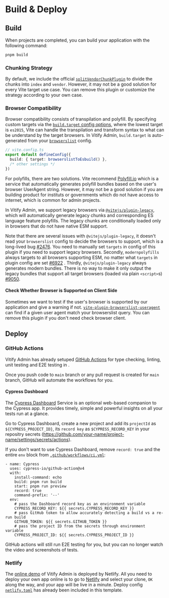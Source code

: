 # Build & Deploy

## Build

When projects are completed, you can build your application with the following command:

```sh
pnpm build
```

### Chunking Strategy

By default, we include the official [`splitVendorChunkPlugin`](https://vitejs.dev/guide/build.html#chunking-strategy) to divide the chunks into `index` and `vendor`. However, it may not be a good solution for every Vite target use case. You can remove this plugin or customize the strategy according to your own case.

### Browser Compatibility

Browser compatibility consists of transpilation and polyfill. By specifying custom targets via the [`build.target` config options](https://vitejs.dev/config/build-options.html#build-target), where the lowest target is `es2015`, Vite can handle the transpilation and transform syntax to what can be understand by the target browsers. In Vitify Admin, `build.target` is auto-generated from your [`browserslist`](https://github.com/browserslist/browserslist) config.

```ts
// vite.config.ts
export default defineConfig({
  build: { target: browserslistToEsbuild() },
  /* other settings */
})
```

For polyfills, there are two solutions. Vite recommend [Polyfill.io](https://polyfill.io/v3/) which is a service that automatically generates polyfill bundles based on the user's browser UserAgent string. However, it may not be a good solution if you are building product for instituts or governments which do not have access to internet, which is common for admin projects.

In Vitify Admin, we support legacy browsers via [`@vitejs/plugin-legacy`](https://github.com/vitejs/vite/tree/main/packages/plugin-legacy), which will automatically generate legacy chunks and corresponding ES language feature polyfills. The legacy chunks are conditionally loaded only in browsers that do not have native ESM support.

Note that there are several issues with `@vitejs/plugin-legacy`, it doesn't read your `browserslist` config to decide the browsers to support, which is a long-lived bug [#2476](https://github.com/vitejs/vite/issues/2476). You need to manually set `targets` in config of this plugin if you need to support legacy browsers. Secondly, `modernpolyfills` always targets to all browsers supporting ESM, no matter what `targets` in plugin config are set [#6922](https://github.com/vitejs/vite/issues/6922)
. Thirdly, `@vitejs/plugin-legacy` always generates modern bundles. There is no way to make it only output the legacy bundles that support all target browsers (loaded via plain `<script>`s) [#9050](https://github.com/vitejs/vite/issues/9050).
#### Check Whether Browser is Supported on Client Side

Sometimes we want to test if the user's browser is supported by our application and give a warning if not. [`vite-plugin-browserslist-useragent`](https://github.com/kingyue737/vite-plugin-browserslist-useragent/) can find if a given user agent match your browserslist query. You can remove this plugin if you don't need check browser client.

## Deploy

### GitHub Actions

Vitify Admin has already setuped [GitHub Actions](https://github.com/features/actions) for type checking, linting, unit testing and E2E testing in .

Once you push code to `main` branch or any pull request is created for `main` branch, GitHub will automate the workflows for you.

#### Cypress Dashboard

The [Cypress Dashboard](https://dashboard.cypress.io/) Service is an optional web-based companion to the Cypress app. It provides timely, simple and powerful insights on all your tests run at a glance.

Go to Cypress Dashboard, create a new project and add its `projectId` as `${CYPRESS_PROJECT_ID}`, its `record key` as `$CYPRESS_RECORD_KEY` in your repositry secrets (https://github.com/your-name/project-name/settings/secrets/actions).

If you don't want to use Cypress Dashboard, remove `record: true` and the entire `env` block from [`.github/workflows/ci.yml`](https://github.com/kingyue737/vitify-admin/blob/main/.github/workflows/ci.yml):

```yaml{7,9-15}
- name: Cypress
  uses: cypress-io/github-action@v4
  with:
    install-command: echo
    build: pnpm run build
    start: pnpm run preview
    record: true
    command-prefix: '--'
  env:
    # pass the Dashboard record key as an environment variable
    CYPRESS_RECORD_KEY: ${{ secrets.CYPRESS_RECORD_KEY }}
    # pass GitHub token to allow accurately detecting a build vs a re-run build
    GITHUB_TOKEN: ${{ secrets.GITHUB_TOKEN }}
    # pass the project ID from the secrets through environment variable
    CYPRESS_PROJECT_ID: ${{ secrets.CYPRESS_PROJECT_ID }}
```

GitHub actions will still run E2E testing for you, but you can no longer watch the video and screenshots of tests.

### Netlify

The [online demo](https://vitify-admin.netlify.app) of Vitify Admin is deployed by Netlify. All you need to deploy your own app online is to go to [Netlify](https://app.netlify.com/start) and select your clone, `OK` along the way, and your app will be live in a minute. Deploy config [`netlify.toml`](https://github.com/kingyue737/vitify-admin/blob/main/netlify.toml) has already been included in this template.
